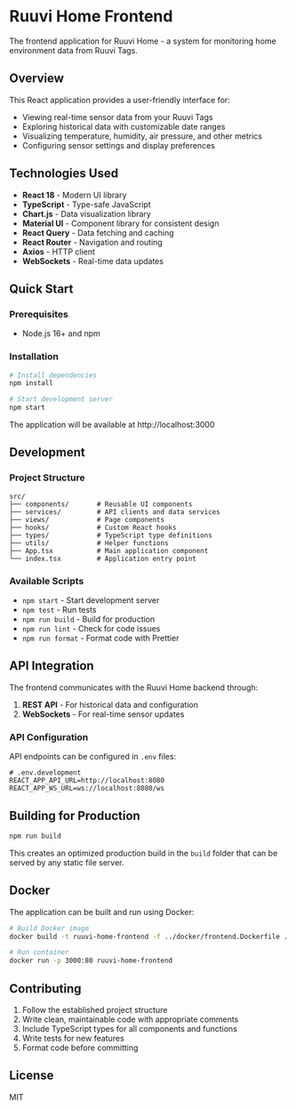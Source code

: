 # Ruuvi Home Frontend

The frontend application for Ruuvi Home - a system for monitoring home environment data from Ruuvi Tags.

## Overview

This React application provides a user-friendly interface for:
- Viewing real-time sensor data from your Ruuvi Tags
- Exploring historical data with customizable date ranges
- Visualizing temperature, humidity, air pressure, and other metrics
- Configuring sensor settings and display preferences

## Technologies Used

- **React 18** - Modern UI library
- **TypeScript** - Type-safe JavaScript
- **Chart.js** - Data visualization library
- **Material UI** - Component library for consistent design
- **React Query** - Data fetching and caching
- **React Router** - Navigation and routing
- **Axios** - HTTP client
- **WebSockets** - Real-time data updates

## Quick Start

### Prerequisites

- Node.js 16+ and npm

### Installation

```bash
# Install dependencies
npm install

# Start development server
npm start
```

The application will be available at http://localhost:3000

## Development

### Project Structure

```
src/
├── components/       # Reusable UI components
├── services/         # API clients and data services
├── views/            # Page components
├── hooks/            # Custom React hooks
├── types/            # TypeScript type definitions
├── utils/            # Helper functions
├── App.tsx           # Main application component
└── index.tsx         # Application entry point
```

### Available Scripts

- `npm start` - Start development server
- `npm test` - Run tests
- `npm run build` - Build for production
- `npm run lint` - Check for code issues
- `npm run format` - Format code with Prettier

## API Integration

The frontend communicates with the Ruuvi Home backend through:

1. **REST API** - For historical data and configuration
2. **WebSockets** - For real-time sensor updates

### API Configuration

API endpoints can be configured in `.env` files:

```
# .env.development
REACT_APP_API_URL=http://localhost:8080
REACT_APP_WS_URL=ws://localhost:8080/ws
```

## Building for Production

```bash
npm run build
```

This creates an optimized production build in the `build` folder that can be served by any static file server.

## Docker

The application can be built and run using Docker:

```bash
# Build Docker image
docker build -t ruuvi-home-frontend -f ../docker/frontend.Dockerfile .

# Run container
docker run -p 3000:80 ruuvi-home-frontend
```

## Contributing

1. Follow the established project structure
2. Write clean, maintainable code with appropriate comments
3. Include TypeScript types for all components and functions
4. Write tests for new features
5. Format code before committing

## License

MIT